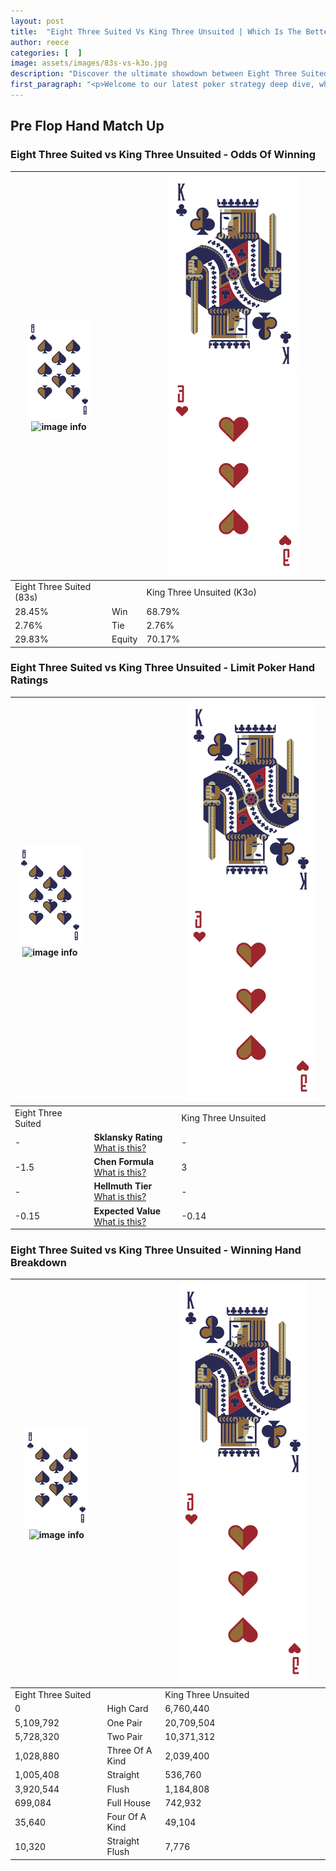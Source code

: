```yaml
---
layout: post
title:  "Eight Three Suited Vs King Three Unsuited | Which Is The Better Hand In Poker? A Complete Guide"
author: reece
categories: [  ]
image: assets/images/83s-vs-k3o.jpg
description: "Discover the ultimate showdown between Eight Three Suited and King Three Unsuited in poker! Uncover the odds, strategies, and scenarios where one hand triumphs over the other. Get ready to up your poker game with this thrilling analysis."
first_paragraph: "<p>Welcome to our latest poker strategy deep dive, where we're pitting two distinct hands against each other in a high-stakes showdown: Eight Three Suited vs King Three Unsuited.</p><p>In the dynamic world of poker, every decision counts, and knowing which hand holds the upper hand is key to your success at the table.</p><p>In this article, we'll dissect these two hands, explore the scenarios where one dominates the other, and equip you with the knowledge to make strategic choices that can tip the odds in your favor.</p><p>Get ready to unravel the intriguing dynamics of these poker hands and elevate your game to new heights.</p>"
---
```




[comment]: # (sp0)

## Pre Flop Hand Match Up

<div class="table hand-ratings" markdown="1"> 



### Eight Three Suited vs King Three Unsuited - Odds Of Winning


    
| ![image info](assets/images/hand1/8.png) ![image info](assets/images/hand1/3s.png) |  | ![image info](assets/images/hand2/K.png) ![image info](assets/images/hand2/3o.png) |
| -------- | -------- | -------- |
| Eight Three Suited (83s) |  | King Three Unsuited (K3o) |
| 28.45% | Win | 68.79% |
| 2.76% | Tie | 2.76% |
| 29.83% | Equity | 70.17% |




[comment]: # (sp1)



### Eight Three Suited vs King Three Unsuited - Limit Poker Hand Ratings


    
| ![image info](assets/images/hand1/8.png) ![image info](assets/images/hand1/3s.png) |  | ![image info](assets/images/hand2/K.png) ![image info](assets/images/hand2/3o.png) |
| -------- | -------- | -------- |
| Eight Three Suited |  | King Three Unsuited |
| - | **Sklansky Rating** [What is this?](/sklansky-rating-explained) | - |
| -1.5 | **Chen Formula** [What is this?](/chen-formula-explained) | 3 |
| - | **Hellmuth Tier** [What is this?](/Hellmuth-tier-explained) | - |
| -0.15 | **Expected Value** [What is this?](/expected-value-explained) | -0.14 |




[comment]: # (sp2)



### Eight Three Suited vs King Three Unsuited - Winning Hand Breakdown


    
| ![image info](assets/images/hand1/8.png) ![image info](assets/images/hand1/3s.png) |  | ![image info](assets/images/hand2/K.png) ![image info](assets/images/hand2/3o.png) |
| -------- | -------- | -------- |
| Eight Three Suited |  | King Three Unsuited |
| 0 | High Card | 6,760,440 |
| 5,109,792 | One Pair | 20,709,504 |
| 5,728,320 | Two Pair | 10,371,312 |
| 1,028,880 | Three Of A Kind | 2,039,400 |
| 1,005,408 | Straight | 536,760 |
| 3,920,544 | Flush | 1,184,808 |
| 699,084 | Full House | 742,932 |
| 35,640 | Four Of A Kind | 49,104 |
| 10,320 | Straight Flush | 7,776 |




[comment]: # (sp3)



</div>

[comment]: # (sp4)



[comment]: # (sp5)

